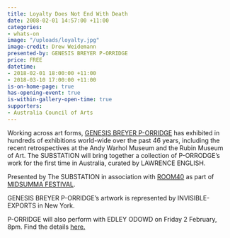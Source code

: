 ```yaml
---
title: Loyalty Does Not End With Death
date: 2008-02-01 14:57:00 +11:00
categories:
- whats-on
image: "/uploads/loyalty.jpg"
image-credit: Drew Weidemann
presented-by: GENESIS BREYER P-ORRIDGE
price: FREE
datetime:
- 2018-02-01 18:00:00 +11:00
- 2018-03-10 17:00:00 +11:00
is-on-home-page: true
has-opening-event: true
is-within-gallery-open-time: true
supporters:
- Australia Council of Arts
---
```


Working across art forms, [GENESIS BREYER P-ORRIDGE](https://www.facebook.com/Genesis-BREYER-P-ORRIDGE-171735929627691/) has exhibited in hundreds of exhibitions world-wide over the past 46 years, including the recent retrospectives at the Andy Warhol Museum and the Rubin Museum of Art. The SUBSTATION will bring together a collection of P-ORRODGE’s work for the first time in Australia, curated by LAWRENCE ENGLISH. 

Presented by The SUBSTATION in association with [ROOM40](http://room40.org/) as part of [MIDSUMMA FESTIVAL](https://midsumma.org.au/).

GENESIS BREYER P-ORRIDGE’s artwork is represented by INVISIBLE-EXPORTS in New York. 

P-ORRIDGE will also perform with EDLEY ODOWD on Friday 2 February,  8pm. Find the details [here.](http://thesubstation.org.au/whats-on/genesis-breyer-p-orridge/)
